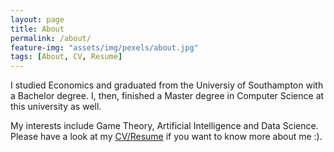 ```yaml
---
layout: page
title: About
permalink: /about/
feature-img: "assets/img/pexels/about.jpg"
tags: [About, CV, Resume]
---
```

I studied Economics and graduated from the Universiy of Southampton with a Bachelor degree. I, then, finished a Master degree in Computer Science at this university as well. 

My interests include Game Theory, Artificial Intelligence and Data Science. Please have a look at my [CV/Resume](https://www.google.com) if you want to know more about me :).
 
